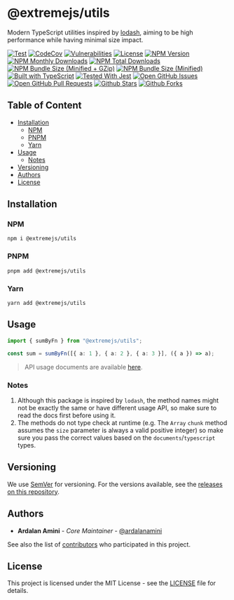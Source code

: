 # @extremejs/utils

Modern TypeScript utilities inspired by [lodash](https://lodash.com),
aiming to be high performance while having minimal size impact.

[![Test](https://github.com/extremejs/utils/actions/workflows/test.yml/badge.svg)](https://github.com/extremejs/utils/actions/workflows/test.yml)
[![CodeCov](https://codecov.io/gh/extremejs/utils/branch/main/graph/badge.svg?token=1TKSPJICKI)](https://codecov.io/gh/extremejs/utils)
[![Vulnerabilities](https://img.shields.io/snyk/vulnerabilities/github/extremejs/utils)](https://snyk.io/test/github/extremejs/utils)
[![License](https://img.shields.io/github/license/extremejs/utils.svg)](https://github.com/extremejs/utils/blob/main/LICENSE)
[![NPM Version](https://img.shields.io/npm/v/@extremejs/utils.svg)](https://www.npmjs.com/package/@extremejs/utils)
[![NPM Monthly Downloads](https://img.shields.io/npm/dm/@extremejs/utils.svg)](https://www.npmjs.com/package/@extremejs/utils)
[![NPM Total Downloads](https://img.shields.io/npm/dt/@extremejs/utils.svg)](https://www.npmjs.com/package/@extremejs/utils)
[![NPM Bundle Size (Minified + GZip)](https://img.shields.io/bundlephobia/minzip/@extremejs/utils.svg)](https://bundlephobia.com/package/@extremejs/utils)
[![NPM Bundle Size (Minified)](https://img.shields.io/bundlephobia/min/@extremejs/utils.svg)](https://bundlephobia.com/package/@extremejs/utils)
[![Built with TypeScript](https://img.shields.io/npm/types/prototyped.js.svg)](https://www.typescriptlang.org)
[![Tested With Jest](https://img.shields.io/badge/tested_with-jest-99424f.svg)](https://jestjs.io)
[![Open GitHub Issues](https://img.shields.io/github/issues-raw/extremejs/utils.svg)](https://github.com/extremejs/utils/issues)
[![Open GitHub Pull Requests](https://img.shields.io/github/issues-pr-raw/extremejs/utils)](https://github.com/extremejs/utils/pulls)
[![Github Stars](https://img.shields.io/github/stars/extremejs/utils.svg?style=social&label=Stars)](https://github.com/extremejs/utils)
[![Github Forks](https://img.shields.io/github/forks/extremejs/utils.svg?style=social&label=Fork)](https://github.com/extremejs/utils)

## Table of Content

- [Installation](#installation)
  - [NPM](#npm)
  - [PNPM](#pnpm)
  - [Yarn](#yarn)
- [Usage](#usage)
  - [Notes](#notes)
- [Versioning](#versioning)
- [Authors](#authors)
- [License](#license)

## Installation

### NPM

```shell
npm i @extremejs/utils
```

### PNPM

```shell
pnpm add @extremejs/utils
```

### Yarn

```shell
yarn add @extremejs/utils
```

## Usage

```typescript
import { sumByFn } from "@extremejs/utils";

const sum = sumByFn([{ a: 1 }, { a: 2 }, { a: 3 }], ({ a }) => a);
```

> API usage documents are available [here](https://extremejs.github.io/utils).

### Notes

1. Although this package is inspired by `lodash`,
   the method names might not be exactly the same or have different usage API,
   so make sure to read the docs first before using it.
2. The methods do not type check at runtime
   (e.g. The `Array` `chunk` method assumes the `size` parameter is always a valid positive integer)
   so make sure you pass the correct values based on the `documents`/`typescript` types.

## Versioning

We use [SemVer](http://semver.org) for versioning.
For the versions available, see the [releases on this repository](https://github.com/extremejs/utils/releases).

## Authors

- **Ardalan Amini** - _Core Maintainer_ - [@ardalanamini](https://github.com/ardalanamini)

See also the list of [contributors](https://github.com/extremejs/utils/contributors) who participated in this project.

## License

This project is licensed under the MIT License - see the [LICENSE](https://github.com/extremejs/utils/blob/main/LICENSE) file for details.
